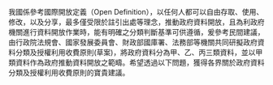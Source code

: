 我國係參考國際開放定義（Open Definition），以任何人都可以自由存取、使用、修改，以及分享，最多僅受限於註引出處等理念，推動政府資料開放，且為利政府機關進行資料開放作業時，能有明確之分類判斷基準可供遵循，爰參考民間建議，由行政院法規會、國家發展委員會、財政部國庫署、法務部等機關共同研擬政府資料分類及授權利用收費原則(草案)，將政府資料分為甲、乙、丙三類資料，並以甲類資料作為政府推動資料開放之範疇。希望透過以下問題，獲得各界關於政府資料分類及授權利用收費原則的寶貴建議。
